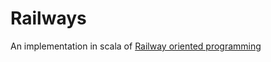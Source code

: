 # Railways

An implementation in scala of [Railway oriented programming](https://fsharpforfunandprofit.com/posts/recipe-part2/)

